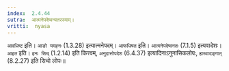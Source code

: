 ```yaml
---
index:  2.4.44
sutra:  आत्मनेपदेष्वन्यतरस्याम्।
vritti:  nyasa
---
```


`आवधिष्ट` इति। `आङो यमहनः` (1.3.28) इत्यात्मनेपदम्। `आफधिषत` इति। `आत्मनेपदेष्वनतः` (7.1.5) इत्यवादेशः। `आहत` इति। `हनः सिच्` (1.2.14) इति कित्त्वम्, `अनुदात्तोपदेश` (6.4.37) इत्यादिनाऽनुनासिकलोपः, `ह्यस्वादङ्गात्` (8.2.27) इति सिचो लोपः॥

